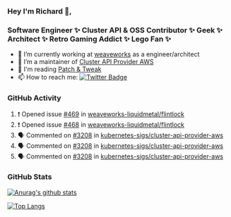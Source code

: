 ### Hey I'm Richard 👋, 

<h3 align="left">Software Engineer ✨ Cluster API & OSS Contributor ✨ Geek ✨ Architect ✨ Retro Gaming Addict ✨ Lego Fan ✨</h3>

- 🔭 I’m currently working at [weaveworks](https://github.com/weaveworks) as a engineer/architect
- 👯 I’m a maintainer of [Cluster API Provider AWS](https://github.com/kubernetes-sigs/cluster-api-provider-aws)
- 💬 I'm reading [Patch & Tweak](https://bjooks.com/products/patch-tweak-exploring-modular-synthesis)
- 📫 How to reach me: [![Twitter Badge](https://img.shields.io/badge/-@fruit_case-00acee?style=flat&logo=Twitter&logoColor=white)](https://twitter.com/intent/follow?screen_name=fruit_case "Follow on Twitter")

### GitHub Activity 

<!--START_SECTION:activity-->
1. ❗️ Opened issue [#469](https://github.com/weaveworks-liquidmetal/flintlock/issues/469) in [weaveworks-liquidmetal/flintlock](https://github.com/weaveworks-liquidmetal/flintlock)
2. ❗️ Opened issue [#468](https://github.com/weaveworks-liquidmetal/flintlock/issues/468) in [weaveworks-liquidmetal/flintlock](https://github.com/weaveworks-liquidmetal/flintlock)
3. 🗣 Commented on [#3208](https://github.com/kubernetes-sigs/cluster-api-provider-aws/issues/3208) in [kubernetes-sigs/cluster-api-provider-aws](https://github.com/kubernetes-sigs/cluster-api-provider-aws)
4. 🗣 Commented on [#3208](https://github.com/kubernetes-sigs/cluster-api-provider-aws/issues/3208) in [kubernetes-sigs/cluster-api-provider-aws](https://github.com/kubernetes-sigs/cluster-api-provider-aws)
5. 🗣 Commented on [#3208](https://github.com/kubernetes-sigs/cluster-api-provider-aws/issues/3208) in [kubernetes-sigs/cluster-api-provider-aws](https://github.com/kubernetes-sigs/cluster-api-provider-aws)
<!--END_SECTION:activity-->

### GitHub Stats

[![Anurag's github stats](https://github-readme-stats.vercel.app/api?username=richardcase&count_private=true&show_icons=true)](https://github.com/anuraghazra/github-readme-stats)

[![Top Langs](https://github-readme-stats.vercel.app/api/top-langs/?username=richardcase&hide=html&layout=compact)](https://github.com/anuraghazra/github-readme-stats)
